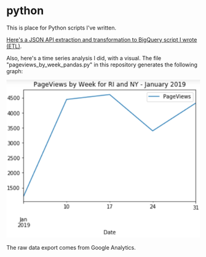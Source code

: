 # python
This is place for Python scripts I've written.

[Here's a JSON API extraction and transformation to BigQuery script I wrote (ETL)](https://github.com/chrispiquette/python/blob/master/json_to_bigquery_etl_pipeline.ipynb).

Also, here's a time series analysis I did, with a visual.
The file "pageviews_by_week_pandas.py" in this repository generates the following graph:

![GitHub Logo](https://github.com/chrispiquette/python/blob/master/pageviews_by_week_pandas.PNG)

The raw data export comes from Google Analytics.
